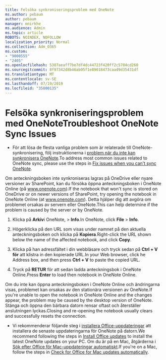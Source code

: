 ```yaml
---
title: Felsöka synkroniseringsproblem med OneNote
ms.author: pebaum
author: pebaum
manager: mnirkhe
ms.audience: Admin
ms.topic: article
ROBOTS: NOINDEX, NOFOLLOW
localization_priority: Normal
ms.collection: Adm_O365
ms.custom:
- "9000555"
- "2405"
ms.openlocfilehash: 5387aeaff7be7df4dc44723f420ff2c5784cd260
ms.sourcegitcommit: 8f97342d8b46ab05f1e89018473caad9d35431df
ms.translationtype: MT
ms.contentlocale: sv-SE
ms.lasthandoff: 07/19/2019
ms.locfileid: "35800135"
---
```

# <a name="troubleshoot-onenote-sync-issues"></a><span data-ttu-id="31e4c-102">Felsöka synkroniseringsproblem med OneNote</span><span class="sxs-lookup"><span data-stu-id="31e4c-102">Troubleshoot OneNote Sync Issues</span></span>

* <span data-ttu-id="31e4c-103">För att lösa de flesta vanliga problem som är relaterade till OneNote-synkronisering, följ instruktionerna i [problem när du inte kan synkronisera OneNote](https://support.office.com/article/Fix-issues-when-you-can-t-sync-OneNote-299495ef-66d1-448f-90c1-b785a6968d45).</span><span class="sxs-lookup"><span data-stu-id="31e4c-103">To address most common issues related to OneNote sync, please use the steps in [Fix issues when you can't sync OneNote](https://support.office.com/article/Fix-issues-when-you-can-t-sync-OneNote-299495ef-66d1-448f-90c1-b785a6968d45).</span></span>

<span data-ttu-id="31e4c-104">Om anteckningsboken inte synkroniseras lagras på OneDrive eller nyare versioner av SharePoint, kan du försöka öppna anteckningsboken i OneNote Online (på www.onenote.com).</span><span class="sxs-lookup"><span data-stu-id="31e4c-104">If the notebook that won't sync is stored on OneDrive or on newer versions of SharePoint, try opening the notebook in OneNote Online (at www.onenote.com).</span></span> <span data-ttu-id="31e4c-105">Detta hjälper dig att avgöra om problemet orsakas av servern eller OneNote.</span><span class="sxs-lookup"><span data-stu-id="31e4c-105">This can help determine if the problem is caused by the server or by OneNote.</span></span>

1. <span data-ttu-id="31e4c-106">Klicka på **Arkiv**i OneNote, > **Info**.</span><span class="sxs-lookup"><span data-stu-id="31e4c-106">In OneNote, click **File** > **Info**.</span></span>

2. <span data-ttu-id="31e4c-107">Högerklicka på den URL som visas under namnet på den aktuella anteckningsboken och klicka på **Kopiera**.</span><span class="sxs-lookup"><span data-stu-id="31e4c-107">Right-click the URL shown below the name of the affected notebook, and click **Copy**.</span></span>

3. <span data-ttu-id="31e4c-108">Klicka på han adressfältet i din webbläsare och tryck sedan på **Ctrl + V för** att klistra in den kopierade URL.</span><span class="sxs-lookup"><span data-stu-id="31e4c-108">In your Web browser, click he Address box, and then press **Ctrl + V** to paste the copied URL.</span></span>

4. <span data-ttu-id="31e4c-109">Tryck på **RETUR** för att sedan ladda anteckningsbok i OneNote Online.</span><span class="sxs-lookup"><span data-stu-id="31e4c-109">Press **Enter** to load then notebook in OneNote Online.</span></span>

<span data-ttu-id="31e4c-110">Om du inte kan öppna anteckningsboken i OneNote Online och ändringarna visas, problemet kan orsakas av den stationära versionen av OneNote.</span><span class="sxs-lookup"><span data-stu-id="31e4c-110">If you're unable to open the notebook in OneNote Online and the changes appear, the problem may be caused by the desktop version of OneNote.</span></span> <span data-ttu-id="31e4c-111">Stänga och öppna den bärbara datorn rensar oftast och återställer anslutningen lyckas.</span><span class="sxs-lookup"><span data-stu-id="31e4c-111">Closing and re-opening the notebook usually clears and successfully resets the connection.</span></span>

* <span data-ttu-id="31e4c-112">Vi rekommenderar följande steg i [installera Office-uppdateringar](https://support.office.com/article/Install-Office-updates-2ab296f3-7f03-43a2-8e50-46de917611c5) att installera de senaste uppdateringarna för OneNote på datorn.</span><span class="sxs-lookup"><span data-stu-id="31e4c-112">We recommend following the steps in [Install Office updates](https://support.office.com/article/Install-Office-updates-2ab296f3-7f03-43a2-8e50-46de917611c5) to install the latest OneNote updates on your PC.</span></span> <span data-ttu-id="31e4c-113">Om du är på en Mac, åtgärderna i [Sök efter Office för Mac-uppdateringar automatiskt](https://support.office.com/article/update-office-for-mac-automatically-bfd1e497-c24d-4754-92ab-910a4074d7c1).</span><span class="sxs-lookup"><span data-stu-id="31e4c-113">If you're on a Mac, follow the steps in [Check for Office for Mac updates automatically](https://support.office.com/article/update-office-for-mac-automatically-bfd1e497-c24d-4754-92ab-910a4074d7c1).</span></span>